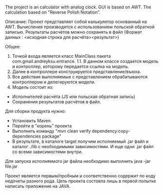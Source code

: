 The project is an calculator with analog clock. GUI is based on AWT. The calculation based on "Reverse Polish Notation".

Описание:
Проект представляет собой калькулятор основанный на AWT. Вычисления производятся с использованием польской обратной записью. Результаты расчётов можно сохранять в файл (Формат данных : <исходная строка для расчёта><результат>)

Общее:
1. Точкой входа является класс MainClass пакета com.gmail.andreyksu.entrance.
1.1. В данном классе создается модель и контроллер, которому передается ссылка на модель.
2. Далее в контроллере конструируется представление/въюха.
3. Все действия выполняемые с представлением обрабатываются контроллером и делегируются модели.
4. Модель состоит из:
- Исполнителей расчёта (JS или польская обратная запись)
- Сохранения результатов расчётов в файл.

Для сборки продукта нужно:
- Установить Maven.
- Перейти в "корень" проекта
- Выполнить команду "mvn clean verify dependency:copy-dependencies package"
- В результате, в каталоге target получим исполняемый .jar файл и каталог ./lib с необходимыми зависимостями. И еще одни .jar файл со всеми зависимостями внутри.
  

Для запуска исполняемого jar файла необходимо выполнить java -jar file.jar

Проект является первым/пробным и соответственно содержит по коду недочеты разного рода.
Цель проекта состояла лишь в первой попытке написать приложение на JAVA.

